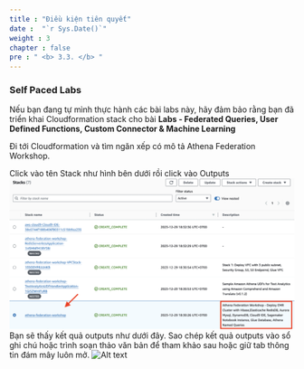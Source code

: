```yaml
---
title : "Điều kiện tiên quyết"
date :  "`r Sys.Date()`" 
weight : 3
chapter : false
pre : " <b> 3.3. </b> "
---
```


### Self Paced Labs

Nếu bạn đang tự mình thực hành các bài labs này, hãy đảm bảo rằng bạn đã triển khai Cloudformation stack cho bài **Labs - Federated Queries, User Defined Functions, Custom Connector & Machine Learning**

Đi tới Cloudformation và tìm ngăn xếp có mô tả Athena Federation Workshop.

Click vào tên Stack như hình bên dưới rồi click vào Outputs
​![Alt text](<hinh 1.6.png>)
Bạn sẽ thấy kết quả outputs như dưới đây. Sao chép kết quả outputs vào sổ ghi chú hoặc trình soạn thảo văn bản để tham khảo sau hoặc giữ tab thông tin đám mây luôn mở.
![Alt text](<hình 1.5.png>)



